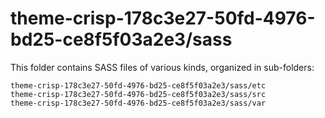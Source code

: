 # theme-crisp-178c3e27-50fd-4976-bd25-ce8f5f03a2e3/sass

This folder contains SASS files of various kinds, organized in sub-folders:

    theme-crisp-178c3e27-50fd-4976-bd25-ce8f5f03a2e3/sass/etc
    theme-crisp-178c3e27-50fd-4976-bd25-ce8f5f03a2e3/sass/src
    theme-crisp-178c3e27-50fd-4976-bd25-ce8f5f03a2e3/sass/var
